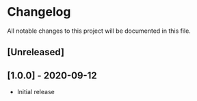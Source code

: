 # Changelog
All notable changes to this project will be documented in this file.

## [Unreleased]

## [1.0.0] - 2020-09-12
- Initial release


